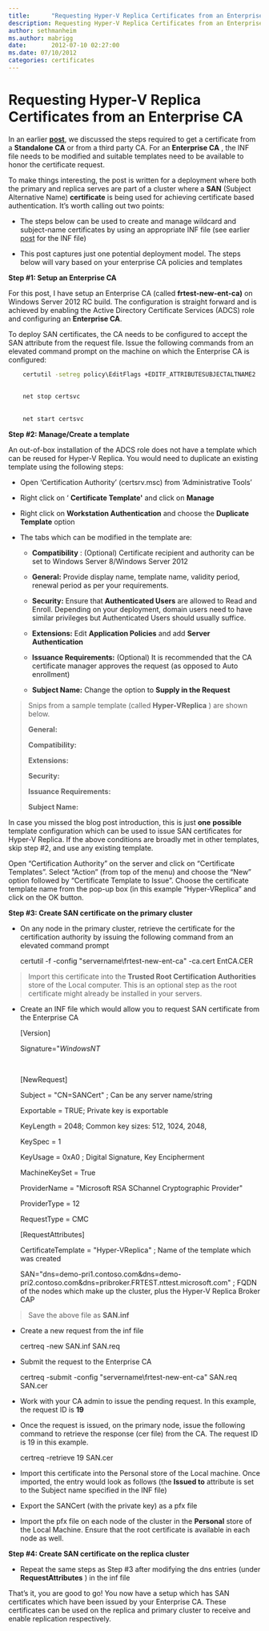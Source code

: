 ```yaml
---
title:      "Requesting Hyper-V Replica Certificates from an Enterprise CA"
description: Requesting Hyper-V Replica Certificates from an Enterprise CA
author: sethmanheim
ms.author: mabrigg
date:       2012-07-10 02:27:00
ms.date: 07/10/2012
categories: certificates
---
```

# Requesting Hyper-V Replica Certificates from an Enterprise CA
In an earlier [**post**](https://techcommunity.microsoft.com/t5/virtualization/requesting-hyper-v-replica-certificates-from-an-enterprise-ca/ba-p/381936), we discussed the steps required to get a certificate from a **Standalone CA** or from a third party CA. For an **Enterprise CA** , the INF file needs to be modified and suitable templates need to be available to honor the certificate request.

To make things interesting, the post is written for a deployment where both the primary and replica serves are part of a cluster where a **SAN** (Subject Alternative Name) **certificate** is being used for achieving certificate based authentication. It’s worth calling out two points:

  * The steps below can be used to create and manage wildcard and subject-name certificates by using an appropriate INF file (see earlier [post](https://techcommunity.microsoft.com/t5/virtualization/requesting-hyper-v-replica-certificates-from-an-enterprise-ca/ba-p/381936) for the INF file)

  * This post captures just one potential deployment model. The steps below will vary based on your enterprise CA policies and templates


**Step #1: Setup an Enterprise CA**

For this post, I have setup an Enterprise CA (called **frtest-new-ent-ca)** on Windows Server 2012 RC build. The configuration is straight forward and is achieved by enabling the Active Directory Certificate Services (ADCS) role and configuring an **Enterprise CA**.

To deploy SAN certificates, the CA needs to be configured to accept the SAN attribute from the request file. Issue the following commands from an elevated command prompt on the machine on which the Enterprise CA is configured:
    
```cmd
    certutil -setreg policy\EditFlags +EDITF_ATTRIBUTESUBJECTALTNAME2
    
    
    net stop certsvc
    
    
    net start certsvc
```
**Step #2: Manage/Create a template**

An out-of-box installation of the ADCS role does not have a template which can be reused for Hyper-V Replica. You would need to duplicate an existing template using the following steps:

  * Open ‘Certification Authority’ (certsrv.msc) from ‘Administrative Tools’
  * Right click on ‘ **Certificate Template'** and click on **Manage**



  * Right click on **Workstation Authentication** and choose the **Duplicate Template** option




  * The tabs which can be modified in the template are:

    * **Compatibility** : (Optional) Certificate recipient and authority can be set to Windows Server 8/Windows Server 2012

    * **General:** Provide display name, template name, validity period, renewal period as per your requirements.

    * **Security:** Ensure that **Authenticated Users** are allowed to Read and Enroll. Depending on your deployment, domain users need to have similar privileges but Authenticated Users should usually suffice. 

    * **Extensions:** Edit **Application Policies** and add **Server Authentication**

    * **Issuance Requirements:** (Optional) It is recommended that the CA certificate manager approves the request (as opposed to Auto enrollment)

    * **Subject Name:** Change the option to **Supply in the Request**




> Snips from a sample template (called **Hyper-VReplica** ) are shown below.
>
>
> **General:**
>
> **Compatibility:**  
>  
> **Extensions:**
>
> **Security:**  
>  
> **Issuance Requirements:**
>
> **Subject Name:**  
  



In case you missed the blog post introduction, this is just **one** **possible** template configuration which can be used to issue SAN certificates for Hyper-V Replica. If the above conditions are broadly met in other templates, skip step #2, and use any existing template.

Open “Certification Authority” on the server and click on “Certificate Templates”. Select “Action” (from top of the menu) and choose the “New” option followed by “Certificate Template to Issue”. Choose the certificate template name from the pop-up box (in this example “Hyper-VReplica” and click on the OK button.

**Step #3: Create SAN certificate on the primary cluster**

  * On any node in the primary cluster, retrieve the certificate for the certification authority by issuing the following command from an elevated command prompt


    
    
    certutil -f -config "servername\frtest-new-ent-ca" -ca.cert EntCA.CER

> Import this certificate into the **Trusted Root Certification Authorities** store of the Local computer. This is an optional step as the root certificate might already be installed in your servers.

  * Create an INF file which would allow you to request SAN certificate from the Enterprise CA


    
    
    [Version] 
    
    
    Signature="$Windows NT$ 
    
    
     
    
    
    [NewRequest]
    
    
    Subject = "CN=SANCert" ; Can be any server name/string
    
    
    Exportable = TRUE; Private key is exportable
    
    
    KeyLength = 2048; Common key sizes: 512, 1024, 2048, 
    
    
    KeySpec = 1             
    
    
    KeyUsage = 0xA0     ; Digital Signature, Key Encipherment
    
    
    MachineKeySet = True
    
    
    ProviderName = "Microsoft RSA SChannel Cryptographic Provider"
    
    
    ProviderType = 12
    
    
    RequestType = CMC
    
    
        
    
    
    [RequestAttributes]
    
    
    CertificateTemplate = "Hyper-VReplica" ; Name of the template which was created
    
    
    SAN="dns=demo-pri1.contoso.com&dns=demo-pri2.contoso.com&dns=pribroker.FRTEST.nttest.microsoft.com"  ; FQDN of the nodes which make up the cluster, plus the Hyper-V Replica Broker CAP

> Save the above file as **SAN.inf**

  * Create a new request from the inf file


    
    
    certreq -new SAN.inf SAN.req

  * Submit the request to the Enterprise CA


    
    
    certreq -submit -config "servername\frtest-new-ent-ca" SAN.req SAN.cer

  * Work with your CA admin to issue the pending request. In this example, the request ID is **19**


  * Once the request is issued, on the primary node, issue the following command to retrieve the response (cer file) from the CA. The request ID is 19 in this example.


    
    
    certreq -retrieve 19 SAN.cer

  * Import this certificate into the Personal store of the Local machine. Once imported, the entry would look as follows (the **Issued to** attribute is set to the Subject name specified in the INF file)


  * Export the SANCert (with the private key) as a pfx file
  * Import the pfx file on each node of the cluster in the **Personal** store of the Local Machine. Ensure that the root certificate is available in each node as well.



**Step #4: Create SAN certificate on the replica cluster**

  * Repeat the same steps as Step #3 after modifying the dns entries (under **RequestAttributes** ) in the inf file



That’s it, you are good to go! You now have a setup which has SAN certificates which have been issued by your Enterprise CA. These certificates can be used on the replica and primary cluster to receive and enable replication respectively.

